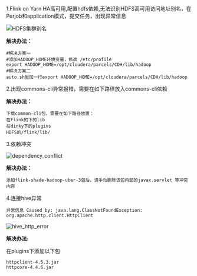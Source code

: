 1.Flink on Yarn HA高可用,配置hdfs依赖,无法识别HDFS高可用访问地址别名，在Perjob和application模式，提交任务，出现异常信息

![HDFS集群别名](http://www.aiwenmo.com/dinky/dev/docs/HDFS%E9%9B%86%E7%BE%A4%E5%88%AB%E5%90%8D.png)

**解决办法：**

```
#解决方案一
#添加HADOOP_HOME环境变量，修改 /etc/profile
export HADOOP_HOME=/opt/cloudera/parcels/CDH/lib/hadoop
#解决方案二
auto.sh里加一行export HADOOP_HOME=/opt/cloudera/parcels/CDH/lib/hadoop
```



2.出现commons-cli异常报错，需要在如下路径放入commons-cli依赖

**解决办法：**

```
下载common-cli包，需要在如下路径放置：
在Flink的下的lib
在dinky下的plugins
HDFS的/flink/lib/
```

3.依赖冲突

![dependency_conflict](http://www.aiwenmo.com/dinky/docs/zh-CN/FAQ/dependency_conflict.png)

**解决办法：**

```
添加flink-shade-hadoop-uber-3包后，请手动删除该包内部的javax.servlet 等冲突内容
```

4.连接hive异常

```shell
异常信息 Caused by: java.lang.ClassNotFoundException: org.apache.http.client.HttpClient
```

![hive_http_error](http://www.aiwenmo.com/dinky/docs/zh-CN/administrator-guide/registerCenter/database_manager/hive_http_error.png)

**解决办法:** 

在plugins下添加以下包

```shell
httpclient-4.5.3.jar
httpcore-4.4.6.jar
```

